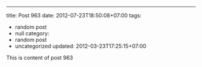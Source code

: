 ---
title: Post 963
date: 2012-07-23T18:50:08+07:00
tags:
  - random post
  - null
category:
  - random post
  - uncategorized
updated: 2012-03-23T17:25:15+07:00

This is content of post 963